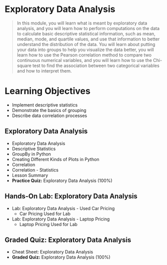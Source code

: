 # Exploratory Data Analysis
> In this module, you will learn what is meant by exploratory data analysis, and you will learn how to perform computations on the data to calculate basic descriptive statistical information, such as mean, median, mode, and quartile values, and use that information to better understand the distribution of the data. You will learn about putting your data into groups to help you visualize the data better, you will learn how to use the Pearson correlation method to compare two continuous numerical variables, and you will learn how to use the Chi-square test to find the association between two categorical variables and how to interpret them.
# Learning Objectives
- Implement descriptive statistics
- Demonstrate the basics of grouping
- Describe data correlation processes
## Exploratory Data Analysis
- Exploratory Data Analysis
- Descriptive Statistics
- GroupBy in Python
- Creating Different Kinds of Plots in Python
- Correlation
- Correlation - Statistics
- Lesson Summary
- **Practice Quiz:** Exploratory Data Analysis (100%)
## Hands-On Lab: Exploratory Data Analysis
- Lab: Exploratory Data Analysis - Used Car Pricing
    - Car Pricing Used for Lab
- Lab: Exploratory Data Analysis - Laptop Pricing
    - Laptop Pricing Used for Lab
## Graded Quiz: Exploratory Data Analysis
- Cheat Sheet: Exploratory Data Analysis
- **Graded Quiz:** Exploratory Data Analysis (100%)

